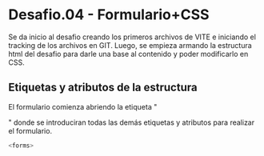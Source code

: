 # Desafio.04 - Formulario+CSS

Se da inicio al desafio creando los primeros archivos de VITE e iniciando el tracking de los archivos en GIT.
Luego, se empieza armando la estructura html del desafio para darle una base al contenido y poder modificarlo en CSS.

## Etiquetas y atributos de la estructura

El formulario comienza abriendo la etiqueta "<form>" donde se introduciran todas las demás etiquetas y atributos para realizar el formulario.

```sh
<forms>
```